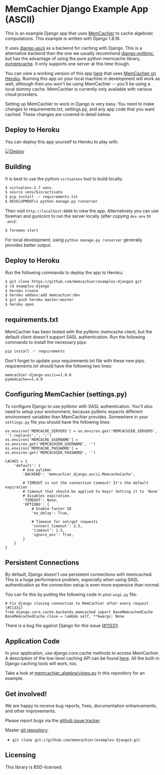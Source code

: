 # MemCachier Django Example App (ASCII)

This is an example Django app that uses
[MemCachier](http://www.memcachier.com) to cache algebraic
computations. This example is written with Django 1.8.16.

It uses [django-ascii](https://github.com/memcachier/django-ascii) as
a backend for caching with Django. This is a alternative backend than
the one we usually recommend
[django-pylibmc](https://github.com/jbalogh/django-pylibmc/), but has
the advantage of using the pure python memcache library,
[pymemcache](https://github.com/pinterest/pymemcache). It only
supports one server at this time though.

You can view a working version of this app
[here](http://memcachier-examples-django3.herokuapp.com) that uses
[MemCachier on Heroku](https://addons.heroku.com/memcachier).  Running
this app on your local machine in development will work as well,
although then you won't be using MemCachier -- you'll be using a local
dummy cache. MemCachier is currently only available with various cloud
providers.

Setting up MemCachier to work in Django is very easy. You need to make
changes to requirements.txt, settings.py, and any app code that you
want cached. These changes are covered in detail below.

## Deploy to Heroku

You can deploy this app yourself to Heroku to play with.

[![Deploy](https://www.herokucdn.com/deploy/button.png)](https://heroku.com/deploy)

## Building

It is best to use the python `virtualenv` tool to build locally:

``` .sh
$ virtualenv-2.7 venv
$ source venv/bin/activate
$ pip install -r requirements.txt
$ DEVELOPMENT=1 python manage.py runserver
```

Then visit `http://localhost:8000` to view the app. Alternatively you
can use foreman and gunicorn to run the server locally (after copying
`dev.env` to `.env`):

``` .sh
$ foreman start
```

For local development, using `python manage.py runserver` generally provides
better output.

## Deploy to Heroku

Run the following commands to deploy the app to Heroku:

``` .sh
$ git clone https://github.com/memcachier/examples-django3.git
$ cd examples-django
$ heroku create
$ heroku addons:add memcachier:dev
$ git push heroku master:master
$ heroku open
```

## requirements.txt

MemCachier has been tested with the pylibmc memcache client, but the
default client doesn't support SASL authentication. Run the following
commands to install the necessary pips:

``` .sh
pip install -r requirements
```

Don't forget to update your requirements.txt file with these new pips.
requirements.txt should have the following two lines:

```
memcachier-django-ascii==1.0.0
pymemcache==1.4.0
```

## Configuring MemCachier (settings.py)

To configure Django to use pylibmc with SASL authentication. You'll also need
to setup your environment, because pylibmc expects different environment
variables than MemCachier provides. Somewhere in your `settings.py` file you
should have the following lines:

``` .python
os.environ['MEMCACHE_SERVERS'] = os.environ.get('MEMCACHIER_SERVERS', '').replace(',', ';')
os.environ['MEMCACHE_USERNAME'] = os.environ.get('MEMCACHIER_USERNAME', '')
os.environ['MEMCACHE_PASSWORD'] = os.environ.get('MEMCACHIER_PASSWORD', '')

CACHES = {
    'default': {
        # Use pylibmc
        'BACKEND': 'memcachier_django.ascii.MemcacheCache',

        # TIMEOUT is not the connection timeout! It's the default expiration
        # timeout that should be applied to keys! Setting it to `None`
        # disables expiration.
        'TIMEOUT': None,
        'OPTIONS': {
            # Enable faster IO
            'no_delay': True,

            # Timeout for set/get requests
            'connect_timeout': 2.5,
            'timeout': 1.5,
            'ignore_exc': True,
        }
    }
}
```

## Persistent Connections

By default, Django doesn't use persistent connections with memcached. This is a
huge performance problem, especially when using SASL authentication as the
connection setup is even more expensive than normal.

You can fix this by putting the following code in your `wsgi.py` file:

``` .python
# Fix django closing connection to MemCachier after every request (#11331)
from django.core.cache.backends.memcached import BaseMemcachedCache
BaseMemcachedCache.close = lambda self, **kwargs: None
```

There is a bug file against Django for this issue
([#11331](https://code.djangoproject.com/ticket/11331)).

## Application Code

In your application, use django.core.cache methods to access
MemCachier. A description of the low-level caching API can be found
[here](https://docs.djangoproject.com/en/1.8/topics/cache/#the-low-level-cache-api).
All the built-in Django caching tools will work, too.

Take a look at
[memcachier_algebra/views.py](https://github.com/memcachier/examples-django/blob/master/memcachier_algebra/views.py)
in this repository for an example.

## Get involved!

We are happy to receive bug reports, fixes, documentation enhancements,
and other improvements.

Please report bugs via the
[github issue tracker](http://github.com/memcachier/examples-django3/issues).

Master [git repository](http://github.com/memcachier/examples-django3):

* `git clone git://github.com/memcachier/examples-django3.git`

## Licensing

This library is BSD-licensed.

